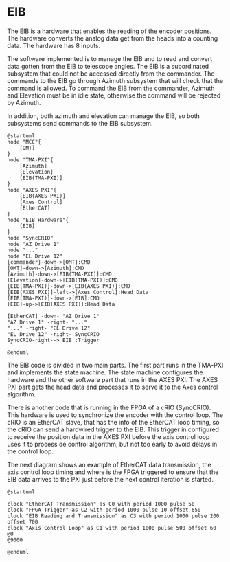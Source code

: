 # EIB

The EIB is a hardware that enables the reading of the encoder positions. The hardware converts the analog data get from
the heads into a counting data. The hardware has 8 inputs.

The software implemented is to manage the EIB and to read and convert data gotten from the EIB to telescope angles. The
EIB is a subordinated subsystem that could not be accessed directly from the commander. The commands to the EIB go through
Azimuth subsystem that will check that the command is allowed. To command the EIB from the commander, Azimuth and Elevation
must be in idle state, otherwise the command will be rejected by Azimuth.

In addition, both azimuth and elevation can manage the EIB, so both subsystems send commands to the EIB subsystem.

```plantuml
@startuml
node "MCC"{
    [OMT]
}
node "TMA-PXI"{
    [Azimuth]
    [Elevation]
    [EIB(TMA-PXI)]
}
node "AXES PXI"{
    [EIB(AXES PXI)]
    [Axes Control]
    [EtherCAT]
}
node "EIB Hardware"{
    [EIB]
}
node "SyncCRIO"
node "AZ Drive 1"
node "..."
node "EL Drive 12"
[commander]-down->[OMT]:CMD
[OMT]-down->[Azimuth]:CMD
[Azimuth]-down->[EIB(TMA-PXI)]:CMD
[Elevation]-down->[EIB(TMA-PXI)]:CMD
[EIB(TMA-PXI)]-down->[EIB(AXES PXI)]:CMD
[EIB(AXES PXI)]-left->[Axes Control]:Head Data
[EIB(TMA-PXI)]-down->[EIB]:CMD
[EIB]-up->[EIB(AXES PXI)]:Head Data

[EtherCAT] -down- "AZ Drive 1"
"AZ Drive 1" -right- "..."
"..." -right- "EL Drive 12"
"EL Drive 12" -right- SyncCRIO
SyncCRIO-right--> EIB :Trigger

@enduml
```

The EIB code is divided in two main parts. The first part runs in the TMA-PXI and implements the state machine. The
state machine configures the hardware and the other software part that runs in the AXES PXI. The AXES PXI part gets the
head data and processes it to serve it to the Axes control algorithm.

There is another code that is running in the FPGA of a cRIO (SyncCRIO). This hardware is used to synchronize the encoder
with the control loop. The cRIO is an EtherCAT slave, that has the info of the EtherCAT loop timing, so the cRIO can send
a hardwired trigger to the EIB. This trigger in configured to receive the position data in the AXES PXI before the axis
control loop uses it to process de control algorithm, but not too early to avoid delays in the control loop.

The next diagram shows an example of EtherCAT data transmission, the axis control loop timing and where is the FPGA
triggered to ensure that the EIB data arrives to the PXI just before the next control iteration is started.

```plantuml
@startuml

clock "EtherCAT Transmission" as C0 with period 1000 pulse 50
clock "FPGA Trigger" as C2 with period 1000 pulse 10 offset 650
clock "EIB Reading and Transmission" as C3 with period 1000 pulse 200 offset 700
clock "Axis Control Loop" as C1 with period 1000 pulse 500 offset 60
@0
@9000

@enduml
```
